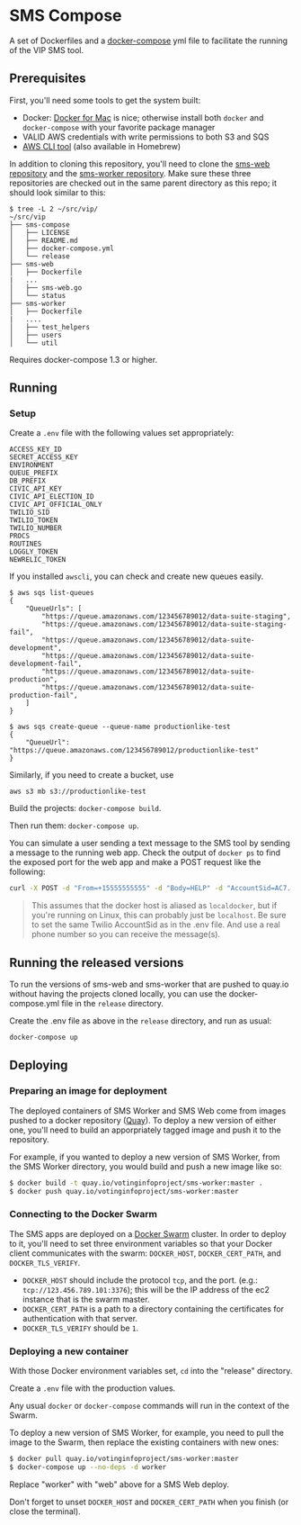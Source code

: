 # SMS Compose

A set of Dockerfiles and a [docker-compose][docker-compose] yml file
to facilitate the running of the VIP SMS tool.

## Prerequisites

First, you'll need some tools to get the system built:

- Docker: [Docker for Mac][docker] is nice; otherwise install both `docker` and
  `docker-compose` with your favorite package manager
- VALID AWS credentials with write permissions to both S3 and SQS
- [AWS CLI tool][awscli] (also available in Homebrew)

In addition to cloning this repository, you'll need to clone
the [sms-web repository][sms-web] and
the [sms-worker repository][sms-worker]. Make sure these three repositories are checked
out in the same parent directory as this repo; it should look similar to this:

    $ tree -L 2 ~/src/vip/
    ~/src/vip
    ├── sms-compose
    │   ├── LICENSE
    │   ├── README.md
    │   ├── docker-compose.yml
    │   └── release
    ├── sms-web
    │   ├── Dockerfile
    |   ...
    │   ├── sms-web.go
    │   └── status
    ├── sms-worker
    │   ├── Dockerfile
    |   ....
    │   ├── test_helpers
    │   ├── users
    │   └── util

Requires docker-compose 1.3 or higher.

## Running
### Setup

Create a `.env` file with the following values set appropriately:

```
ACCESS_KEY_ID
SECRET_ACCESS_KEY
ENVIRONMENT
QUEUE_PREFIX
DB_PREFIX
CIVIC_API_KEY
CIVIC_API_ELECTION_ID
CIVIC_API_OFFICIAL_ONLY
TWILIO_SID
TWILIO_TOKEN
TWILIO_NUMBER
PROCS
ROUTINES
LOGGLY_TOKEN
NEWRELIC_TOKEN
```

If you installed `awscli`, you can check and create new queues easily.

    $ aws sqs list-queues
    {
        "QueueUrls": [
            "https://queue.amazonaws.com/123456789012/data-suite-staging",
            "https://queue.amazonaws.com/123456789012/data-suite-staging-fail",
            "https://queue.amazonaws.com/123456789012/data-suite-development",
            "https://queue.amazonaws.com/123456789012/data-suite-development-fail",
            "https://queue.amazonaws.com/123456789012/data-suite-production",
            "https://queue.amazonaws.com/123456789012/data-suite-production-fail",
        ]
    }

    $ aws sqs create-queue --queue-name productionlike-test
    {
        "QueueUrl": "https://queue.amazonaws.com/123456789012/productionlike-test"
    }

Similarly, if you need to create a bucket, use

    aws s3 mb s3://productionlike-test

Build the projects: `docker-compose build`.

Then run them: `docker-compose up`.

You can simulate a user sending a text message to the SMS tool by
sending a message to the running web app. Check the output of
`docker ps` to find the exposed port for the web app and make a POST
request like the following:

```sh
curl -X POST -d "From=+15555555555" -d "Body=HELP" -d "AccountSid=AC7..." http://localdocker:32775
```

> This assumes that the docker host is aliased as `localdocker`, but
> if you're running on Linux, this can probably just be
> `localhost`. Be sure to set the same Twilio AccountSid as in the
> .env file. And use a real phone number so you can receive the
> message(s).

[docker-compose]: http://docs.docker.com/compose/
[sms-web]: https://github.com/votinginfoproject/sms-web
[sms-worker]: https://github.com/votinginfoproject/sms-worker

## Running the released versions

To run the versions of sms-web and sms-worker that are pushed to
quay.io without having the projects cloned locally, you can use the
docker-compose.yml file in the `release` directory.

Create the .env file as above in the `release` directory, and run as
usual:

```sh
docker-compose up
```

## Deploying

### Preparing an image for deployment

The deployed containers of SMS Worker and SMS Web come from images
pushed to a docker repository ([Quay][quay]). To deploy a new version
of either one, you'll need to build an apporpriately tagged image and
push it to the repository.

For example, if you wanted to deploy a new version of SMS Worker, from
the SMS Worker directory, you would build and push a new image like
so:

```sh
$ docker build -t quay.io/votinginfoproject/sms-worker:master .
$ docker push quay.io/votinginfoproject/sms-worker:master
```

### Connecting to the Docker Swarm

The SMS apps are deployed on a [Docker Swarm][docker-swarm]
cluster. In order to deploy to it, you'll need to set three
environment variables so that your Docker client communicates with the
swarm: `DOCKER_HOST`, `DOCKER_CERT_PATH`, and `DOCKER_TLS_VERIFY`.

* `DOCKER_HOST` should include the protocol `tcp`, and the
port. (e.g.: `tcp://123.456.789.101:3376`); this will be the IP address of
the ec2 instance that is the swarm master.
* `DOCKER_CERT_PATH` is a path to a directory containing the
certificates for authentication with that server.
* `DOCKER_TLS_VERIFY` should be `1`.

### Deploying a new container

With those Docker environment variables set, `cd` into the "release"
directory.

Create a `.env` file with the production values.

Any usual `docker` or `docker-compose` commands will run in the
context of the Swarm.

To deploy a new version of SMS Worker, for example, you need to pull
the image to the Swarm, then replace the existing containers with new
ones:

```sh
$ docker pull quay.io/votinginfoproject/sms-worker:master
$ docker-compose up --no-deps -d worker
```

Replace "worker" with "web" above for a SMS Web deploy.

Don't forget to unset `DOCKER_HOST` and `DOCKER_CERT_PATH` when you
finish (or close the terminal).

[docker-swarm]: https://docs.docker.com/swarm/
[quay]: https://quay.io/
[docker]: https://docs.docker.com/docker-for-mac/
[awscli]: https://github.com/aws/aws-cli
[sms-web]: https://github.com/votinginfoproject/sms-web
[sms-worker]: https://github.com/votinginfoproject/sms-worker

